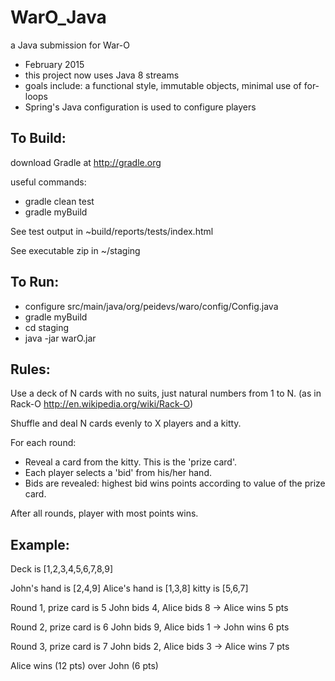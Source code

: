 WarO_Java
=========

a Java submission for War-O

- February 2015 
- this project now uses Java 8 streams
- goals include: a functional style, immutable objects, minimal use of for-loops
- Spring's Java configuration is used to configure players

To Build:
---------

download Gradle at http://gradle.org

useful commands:

- gradle clean test
- gradle myBuild

See test output in ~build/reports/tests/index.html

See executable zip in ~/staging

To Run:
---------

- configure src/main/java/org/peidevs/waro/config/Config.java
- gradle myBuild
- cd staging
- java -jar warO.jar 

Rules:
---------

Use a deck of N cards with no suits, just natural numbers from 1 to N.
(as in Rack-O http://en.wikipedia.org/wiki/Rack-O)

Shuffle and deal N cards evenly to X players and a kitty.

For each round:
- Reveal a card from the kitty. This is the 'prize card'.
- Each player selects a 'bid' from his/her hand.
- Bids are revealed: highest bid wins points according to value of the prize card.

After all rounds, player with most points wins.

Example:
---------

Deck is [1,2,3,4,5,6,7,8,9]

John's hand is [2,4,9]
Alice's hand is [1,3,8]
kitty is [5,6,7]

Round 1, prize card is 5
John bids 4, Alice bids 8 -> Alice wins 5 pts

Round 2, prize card is 6
John bids 9, Alice bids 1 -> John wins 6 pts

Round 3, prize card is 7
John bids 2, Alice bids 3 -> Alice wins 7 pts

Alice wins (12 pts) over John (6 pts)
